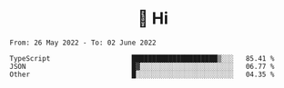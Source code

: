 <h1 align="center">👋 Hi</h1>
<!-- <h3 align="center">An enthusiastic frontend developer</h3> -->

<!--START_SECTION:waka-->

```text
From: 26 May 2022 - To: 02 June 2022

TypeScript                    █████████████████████▒░░░   85.41 %
JSON                          █▓░░░░░░░░░░░░░░░░░░░░░░░   06.77 %
Other                         █░░░░░░░░░░░░░░░░░░░░░░░░   04.35 %
```

<!--END_SECTION:waka-->
